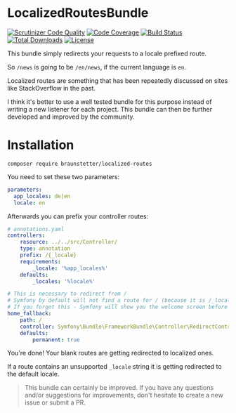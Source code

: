 # LocalizedRoutesBundle

[![Scrutinizer Code Quality](https://scrutinizer-ci.com/g/Braunstetter/localized-routes/badges/quality-score.png?b=main)](https://scrutinizer-ci.com/g/Braunstetter/localized-routes/?branch=main)
[![Code Coverage](https://scrutinizer-ci.com/g/Braunstetter/localized-routes/badges/coverage.png?b=main)](https://scrutinizer-ci.com/g/Braunstetter/localized-routes/?branch=main)
[![Build Status](https://app.travis-ci.com/Braunstetter/localized-routes.svg?branch=main)](https://app.travis-ci.com/Braunstetter/localized-routes)
[![Total Downloads](http://poser.pugx.org/braunstetter/localized-routes/downloads)](https://packagist.org/packages/braunstetter/localized-routes)
[![License](http://poser.pugx.org/braunstetter/localized-routes/license)](https://packagist.org/packages/braunstetter/localized-routes)

This bundle simply redirects your requests to a locale prefixed route. 

So `/news` is going to be `/en/news`, if the current language is `en`.

Localized routes are something that has been repeatedly discussed on sites like StackOverflow in the past.

I think it's better to use a well tested bundle for this purpose instead of writing a new listener for each project.
This bundle can then be further developed and improved by the community.

# Installation

`composer require braunstetter/localized-routes`

You need to set these two parameters:

```yaml
parameters:
  app_locales: de|en
  locale: en
```

Afterwards you can prefix your controller routes: 

```yaml
# annotations.yaml
controllers:
    resource: ../../src/Controller/
    type: annotation
    prefix: /{_locale}
    requirements:
        _locale: '%app_locales%'
    defaults:
        _locales: '%locale%'
```

```yaml
# This is necessary to redirect from /
# Symfony by default will not find a route for / (because it is /_locale/ now) 
# If you forget this - Symfony will show you the welcome screen before the LocaleRewriteSubscriber can do it's work. 
home_fallback:
    path: /
    controller: Symfony\Bundle\FrameworkBundle\Controller\RedirectController::urlRedirectAction
    defaults:
        permanent: true
```


You're done! Your blank routes are getting redirected to localized ones.

If a route contains an unsupported `_locale` string it is getting redirected to the default locale.

> This bundle can certainly be improved.
> If you have any questions and/or suggestions for improvements, don't hesitate  to create a new issue or submit a PR.
